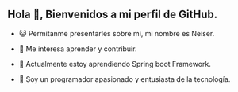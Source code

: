 ## Hola 👋, Bienvenidos a mi perfil de GitHub.

- 😺 Permítanme presentarles sobre mí, mi nombre es Neiser.
* 👀 Me interesa aprender y contribuir.
+ 🌱 Actualmente estoy aprendiendo Spring boot Framework.
- 🤖 Soy un programador apasionado y entusiasta de la tecnología.
